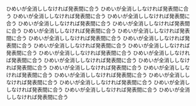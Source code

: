 ひめいが全消ししなければ発表間に合う
ひめいが全消ししなければ発表間に合う
ひめいが全消ししなければ発表間に合う
ひめいが全消ししなければ発表間に合う
ひめいが全消ししなければ発表間に合う
ひめいが全消ししなければ発表間に合う
ひめいが全消ししなければ発表間に合う
ひめいが全消ししなければ発表間に合う
ひめいが全消ししなければ発表間に合う
ひめいが全消ししなければ発表間に合う
ひめいが全消ししなければ発表間に合う
ひめいが全消ししなければ発表間に合う
ひめいが全消ししなければ発表間に合う
ひめいが全消ししなければ発表間に合う
ひめいが全消ししなければ発表間に合う
ひめいが全消ししなければ発表間に合う
ひめいが全消ししなければ発表間に合う
ひめいが全消ししなければ発表間に合う
ひめいが全消ししなければ発表間に合う
ひめいが全消ししなければ発表間に合う
ひめいが全消ししなければ発表間に合う
ひめいが全消ししなければ発表間に合う
ひめいが全消ししなければ発表間に合う
ひめいが全消ししなければ発表間に合う
